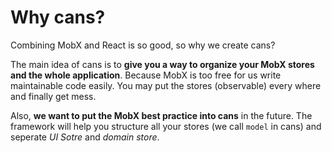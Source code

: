 # Why cans?

Combining MobX and React is so good, so why we create cans?

The main idea of cans is to **give you a way to organize your MobX stores and the whole application**. Because MobX is too free for us write maintainable code easily. You may put the stores (observable) every where and finally get mess.

Also, **we want to put the MobX best practice into cans** in the future. The framework will help you structure all your stores (we call `model` in cans) and seperate *UI Sotre* and *domain store*.
